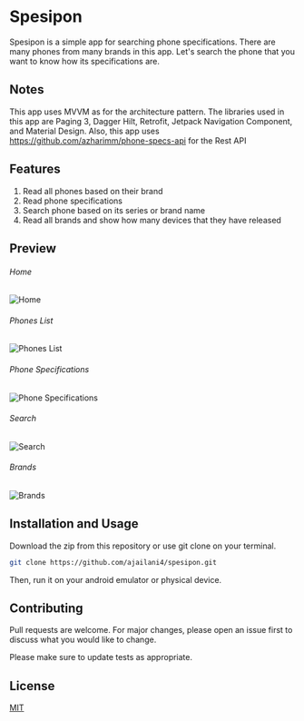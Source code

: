 # Spesipon
Spesipon is a simple app for searching phone specifications. There are many phones from many brands in this app. Let's search the phone that you want to know how its specifications are.

## Notes
This app uses MVVM as for the architecture pattern. The libraries used in this app are Paging 3, Dagger Hilt, Retrofit, Jetpack Navigation Component, and Material Design. Also, this app uses https://github.com/azharimm/phone-specs-api for the Rest API

## Features
1. Read all phones based on their brand
2. Read phone specifications
3. Search phone based on its series or brand name
4. Read all brands and show how many devices that they have released

## Preview
###### Home
![Home](https://firebasestorage.googleapis.com/v0/b/projekan-142f8.appspot.com/o/Spesipon%20SS%2F01.jpg?alt=media&token=7fa9a527-6cf4-475c-bacd-7ef14dd92d30)

###### Phones List
![Phones List](https://firebasestorage.googleapis.com/v0/b/projekan-142f8.appspot.com/o/Spesipon%20SS%2F02.jpg?alt=media&token=c3c06a19-c6d0-481b-8642-c16dd4a9d744)

###### Phone Specifications
![Phone Specifications](https://firebasestorage.googleapis.com/v0/b/projekan-142f8.appspot.com/o/Spesipon%20SS%2F03.jpg?alt=media&token=ee7718ea-5879-4ab1-9008-f8ffbee91427)

###### Search
![Search](https://firebasestorage.googleapis.com/v0/b/projekan-142f8.appspot.com/o/Spesipon%20SS%2F04.jpg?alt=media&token=c697b17b-5695-43f6-b644-0180395d3146)

###### Brands
![Brands](https://firebasestorage.googleapis.com/v0/b/projekan-142f8.appspot.com/o/Spesipon%20SS%2F05.jpg?alt=media&token=d3800590-9ece-499e-be60-128dc5556daa)

## Installation and Usage
Download the zip from this repository or use git clone on your terminal.

```bash
git clone https://github.com/ajailani4/spesipon.git
```
Then, run it on your android emulator or physical device.

## Contributing
Pull requests are welcome. For major changes, please open an issue first to discuss what you would like to change.

Please make sure to update tests as appropriate.

## License
[MIT](https://choosealicense.com/licenses/mit/)
